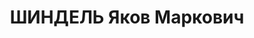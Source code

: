 ---
title: ШИНДЕЛЬ Яков Маркович
description: 'Род. в 1890, г. Елизаветград, еврей, член ВКП(б). Проживал: Москва,
  ул. Каляевская, д. 5, кв. 106. Зам. начальника Главсахара Наркомата пищевой промышленности
  СССР

  Арестован 22.10.1937. Обв. в вредительстве и участии в к.-р. террористической организации.
  Приговор: ВК ВС СССР, 02.12.1937 – ВМН. Расстрелян 02.12.1937, г.Москва.

  Реабилитирован ВК ВС СССР 12.05.1956'
---